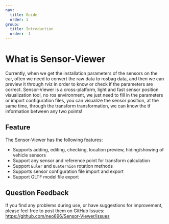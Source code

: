 ```yaml
---
nav:
  title: Guide
  order: 1
group:
  title: Introduction
  order: -1
---
```


# What is Sensor-Viewer

Currently, when we get the installation parameters of the sensors on the car, often we need to convert the raw data to rosbag data, and then we can preview it through rviz in order to know or check if the parameters are correct.
Sensor-Viewer is a cross-platform, light and fast sensor position visualization tool, no ros environment, we just need to fill in the parameters or import configuration files, you can visualize the sensor position, at the same time, through the transform transformation, we can know the tf information between any two points!

## Feature

The Sensor-Viewer has the following features:

- Supports adding, editing, checking, location preview, hiding/showing of vehicle sensors
- Support any sensor and reference point for transform calculation
- Support `Euler` and `Quaternion` rotation methods
- Supports sensor configuration file import and export
- Support GLTF model file export

## Question Feedback

If you find any problems during use, or have suggestions for improvement, please feel free to post them on GitHub Issues: https://github.com/neo896/Sensor-Viewer/issues

